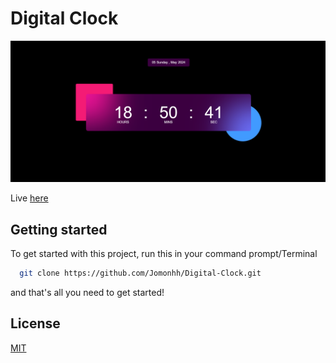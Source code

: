 # Digital Clock
![Project image](https://github.com/Jomonhh/Digital-Clock/blob/main/Preview.png)

Live <a href="https://jomonhh.github.io/Digital-Clock/">here</a>
## Getting started

To get started with this project, run this in your command prompt/Terminal 

```bash
  git clone https://github.com/Jomonhh/Digital-Clock.git
```
and that's all you need to get started!
## License

[MIT](https://choosealicense.com/licenses/mit/)
